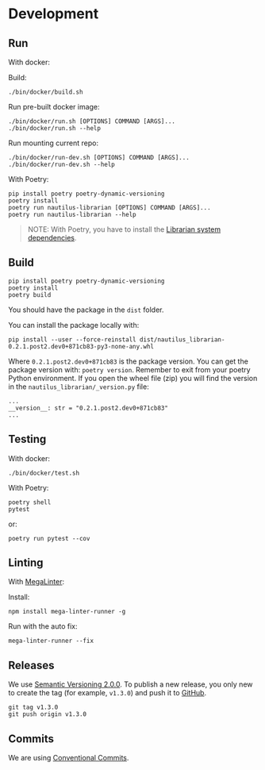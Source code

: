 # Development

## Run

With docker:

Build:

```shell
./bin/docker/build.sh
```

Run pre-built docker image:

```shell
./bin/docker/run.sh [OPTIONS] COMMAND [ARGS]...
./bin/docker/run.sh --help
```

Run mounting current repo:

```shell
./bin/docker/run-dev.sh [OPTIONS] COMMAND [ARGS]...
./bin/docker/run-dev.sh --help
```

With Poetry:

```shell
pip install poetry poetry-dynamic-versioning
poetry install
poetry run nautilus-librarian [OPTIONS] COMMAND [ARGS]...
poetry run nautilus-librarian --help
```

> NOTE: With Poetry, you have to install the [Librarian system dependencies](https://github.com/Nautilus-Cyberneering/librarian-system-dockerfile).

## Build

```shell
pip install poetry poetry-dynamic-versioning
poetry install
poetry build
```

You should have the package in the `dist` folder.

You can install the package locally with:

```shell
pip install --user --force-reinstall dist/nautilus_librarian-0.2.1.post2.dev0+871cb83-py3-none-any.whl
```

Where `0.2.1.post2.dev0+871cb83` is the package version. You can get the package version with: `poetry version`.
Remember to exit from your poetry Python environment. If you open the wheel file (zip) you will find the version in
the `nautilus_librarian/_version.py` file:

```text
...
__version__: str = "0.2.1.post2.dev0+871cb83"
...
```

## Testing

With docker:

```shell
./bin/docker/test.sh
```

With Poetry:

```shell
poetry shell
pytest
```

or:

```shell
poetry run pytest --cov
```

## Linting

With [MegaLinter](https://megalinter.github.io/latest/mega-linter-runner/#local-installation):

Install:

```shell
npm install mega-linter-runner -g
```

Run with the auto fix:

```shell
mega-linter-runner --fix
```

## Releases

We use [Semantic Versioning 2.0.0](https://semver.org/spec/v2.0.0.html). To publish a new release, you only new to
create the tag (for example, `v1.3.0`) and push it to [GitHub](https://github.com/Nautilus-Cyberneering/librarian/tags).

```shell
git tag v1.3.0
git push origin v1.3.0
```

## Commits

We are using [Conventional Commits](https://www.conventionalcommits.org/en/v1.0.0/).
